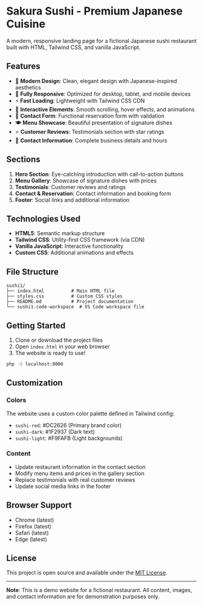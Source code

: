 # Sakura Sushi - Premium Japanese Cuisine

A modern, responsive landing page for a fictional Japanese sushi restaurant built with HTML, Tailwind CSS, and vanilla JavaScript.

## Features

- 🍣 **Modern Design**: Clean, elegant design with Japanese-inspired aesthetics
- 📱 **Fully Responsive**: Optimized for desktop, tablet, and mobile devices
- ⚡ **Fast Loading**: Lightweight with Tailwind CSS CDN
- 🎨 **Interactive Elements**: Smooth scrolling, hover effects, and animations
- 📝 **Contact Form**: Functional reservation form with validation
- 🍽️ **Menu Showcase**: Beautiful presentation of signature dishes
- ⭐ **Customer Reviews**: Testimonials section with star ratings
- 📍 **Contact Information**: Complete business details and hours

## Sections

1. **Hero Section**: Eye-catching introduction with call-to-action buttons
2. **Menu Gallery**: Showcase of signature dishes with prices
3. **Testimonials**: Customer reviews and ratings
4. **Contact & Reservation**: Contact information and booking form
5. **Footer**: Social links and additional information

## Technologies Used

- **HTML5**: Semantic markup structure
- **Tailwind CSS**: Utility-first CSS framework (via CDN)
- **Vanilla JavaScript**: Interactive functionality
- **Custom CSS**: Additional animations and effects

## File Structure

```
sushi1/
├── index.html          # Main HTML file
├── styles.css          # Custom CSS styles
├── README.md           # Project documentation
└── sushi1.code-workspace  # VS Code workspace file
```

## Getting Started

1. Clone or download the project files
2. Open `index.html` in your web browser
3. The website is ready to use!

```sh
php -S localhost:8000
```

## Customization

### Colors
The website uses a custom color palette defined in Tailwind config:
- `sushi-red`: #DC2626 (Primary brand color)
- `sushi-dark`: #1F2937 (Dark text)
- `sushi-light`: #F9FAFB (Light backgrounds)

### Content
- Update restaurant information in the contact section
- Modify menu items and prices in the gallery section
- Replace testimonials with real customer reviews
- Update social media links in the footer

## Browser Support

- Chrome (latest)
- Firefox (latest)
- Safari (latest)
- Edge (latest)

## License

This project is open source and available under the [MIT License](LICENSE).

---

**Note**: This is a demo website for a fictional restaurant. All content, images, and contact information are for demonstration purposes only. 